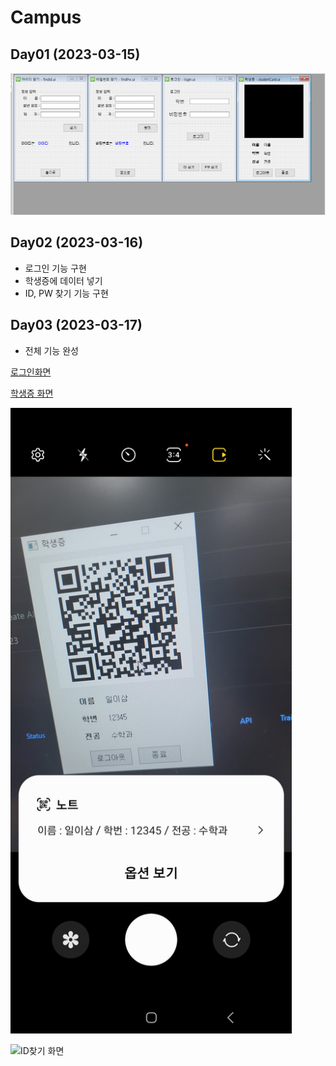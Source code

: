 # Campus

## Day01 (2023-03-15)
![전체 화면들](https://raw.githubusercontent.com/Tarel-IoT-PK/Campus/main/images/AllWindow.png?token=GHSAT0AAAAAAB6EE3SUJZDMDVWXRUEUTSQ2ZAUDFTA)

## Day02 (2023-03-16)
- 로그인 기능 구현
- 학생증에 데이터 넣기
- ID, PW 찾기 기능 구현

## Day03 (2023-03-17)
- 전체 기능 완성

[로그인화면](https://raw.githubusercontent.com/Tarel-IoT-PK/Campus/main/images/Home.png?token=GHSAT0AAAAAAB6EE3SVI5LLXJXTC4BPEGPOZAUDGHA)

[학생증 화면](https://raw.githubusercontent.com/Tarel-IoT-PK/Campus/main/images/studentcard.png?token=GHSAT0AAAAAAB6EE3SVL4XOVWOJFIDSYUI4ZAUDAKQ)

<img src="https://raw.githubusercontent.com/Tarel-IoT-PK/Campus/main/images/QRtext.jpg?token=GHSAT0AAAAAAB6EE3SUWV6T2M6UO7FMUV32ZAUDB2Q" width = "450" />

![ID찾기 화면]()


